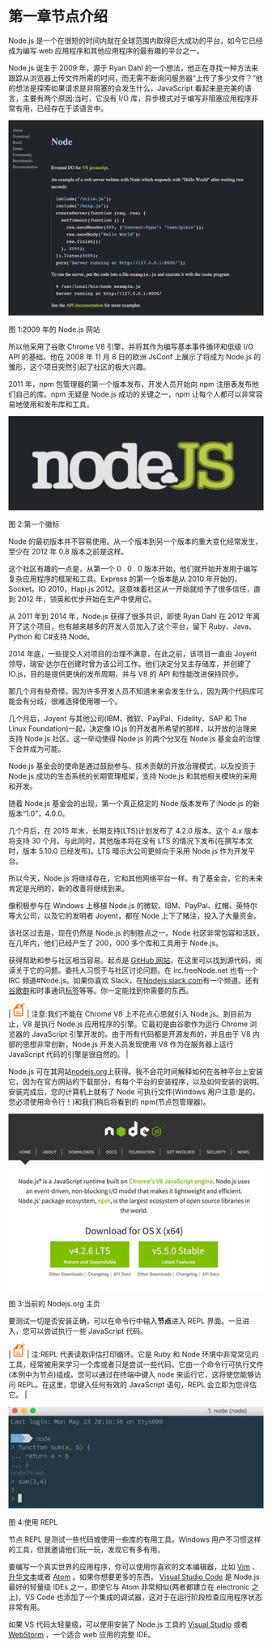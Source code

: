 # 第一章节点介绍

Node.js 是一个在很短的时间内就在全球范围内取得巨大成功的平台，如今它已经成为编写 web 应用程序和其他应用程序的最有趣的平台之一。

Node.js 诞生于 2009 年，源于 Ryan Dahl 的一个想法，他正在寻找一种方法来跟踪从浏览器上传文件所需的时间，而无需不断询问服务器“上传了多少文件？”他的想法是探索如果请求是非阻塞的会发生什么，JavaScript 看起来是完美的语言，主要有两个原因:当时，它没有 I/O 库，异步模式对于编写非阻塞应用程序非常有用，已经存在于该语言中。

![images/Fig1.png](img/00003.jpeg)

图 1:2009 年的 Node.js 网站

所以他采用了谷歌 Chrome V8 引擎，并将其作为编写基本事件循环和低级 I/O API 的基础。他在 2008 年 11 月 8 日的欧洲 JsConf 上展示了将成为 Node.js 的雏形，这个项目突然引起了社区的极大兴趣。

2011 年，npm 包管理器的第一个版本发布，开发人员开始向 npm 注册表发布他们自己的库。npm 无疑是 Node.js 成功的关键之一，npm 让每个人都可以非常容易地使用和发布库和工具。

![images/Fig2.png](img/00004.jpeg)

图 2:第一个徽标

Node 的最初版本并不容易使用。从一个版本到另一个版本的重大变化经常发生，至少在 2012 年 0.8 版本之前是这样。

这个社区有趣的一点是，从第一个 0 . 0 . 0 版本开始，他们就开始开发用于编写复杂应用程序的框架和工具。Express 的第一个版本是从 2010 年开始的，Socket。IO 2010，Hapi.js 2012。这意味着社区从一开始就给予了很多信任，直到 2012 年，领英和优步开始在生产中使用它。

从 2011 年到 2014 年，Node.js 获得了很多共识，即使 Ryan Dahl 在 2012 年离开了这个项目，也有越来越多的开发人员加入了这个平台，留下 Ruby、Java、Python 和 C#支持 Node。

2014 年底，一些提交人对项目的治理不满意，在此之前，该项目一直由 Joyent 领导，瑞安·达尔在创建时曾为该公司工作。他们决定分叉主存储库，并创建了 IO.js，目的是提供更快的发布周期，并与 V8 的 API 和性能改进保持同步。

那几个月有些奇怪，因为许多开发人员不知道未来会发生什么，因为两个代码库可能会有分歧，很难选择使用哪一个。

几个月后，Joyent 与其他公司(IBM、微软、PayPal、Fidelity、SAP 和 The Linux Foundation)一起，决定像 IO.js 的开发者所希望的那样，以开放的治理来支持 Node.js 社区。这一举动使得 Node.js 的两个分叉在 Node.js 基金会的治理下合并成为可能。

Node.js 基金会的使命是通过鼓励参与、技术贡献的开放治理模式，以及投资于 Node.js 成功的生态系统的长期管理框架，支持 Node.js 和其他相关模块的采用和开发。

随着 Node.js 基金会的出现，第一个真正稳定的 Node 版本发布了:Node.js 的新版本“1.0”，4.0.0。

几个月后，在 2015 年末，长期支持(LTS)计划发布了 4.2.0 版本。这个 4.x 版本将支持 30 个月。与此同时，其他版本将在没有 LTS 的情况下发布(在撰写本文时，版本 5.10.0 已经发布)。LTS 暗示大公司更倾向于采用 Node.js 作为开发平台。

所以今天，Node.js 将继续存在，它和其他网络平台一样。有了基金会，它的未来肯定是光明的，新的改善将继续到来。

像积极参与在 Windows 上移植 Node.js 的微软、IBM、PayPal、红帽、英特尔等大公司，以及它的发明者 Joyent，都在 Node 上下了赌注，投入了大量资金。

该社区过去是，现在仍然是 Node.js 的制胜点之一。Node 社区非常包容和活跃，在几年内，他们已经产生了 200，000 多个库和工具用于 Node.js。

获得帮助和参与社区相当容易。起点是 [GitHub 网站](https://github.com/Nodejs/node/)，在这里可以找到源代码，阅读关于它的问题。委托人习惯于与社区讨论问题。在 irc.freeNode.net 也有一个 IRC 频道#Node.js。如果你喜欢 Slack，在[Nodejs.slack.com](http://nodejs.slack.com/)有一个频道。还有[谷歌群](https://groups.google.com/d/forum/nodejs)和时事通讯[标签](http://stackoverflow.com/questions/tagged/node.js)等等。你一定能找到你需要的东西。

| ![](img/00005.gif) | 注意:我们不能在 Chrome V8 上不花点心思就引入 Node.js。到目前为止，V8 是执行 Node.js 应用程序的引擎。它最初是由谷歌作为运行 Chrome 浏览器的 JavaScript 引擎开发的。由于所有代码都是开源发布的，并且由于 V8 内部的思想非常创新，Node.js 开发人员发现使用 V8 作为在服务器上运行 JavaScript 代码的引擎是很自然的。 |

Node.js 可在其网站[nodejs.org](https://nodejs.org/)上获得。我不会花时间解释如何在各种平台上安装它，因为在官方网站的下载部分，有每个平台的安装程序，以及如何安装的说明。安装完成后，您的计算机上就有了 Node 可执行文件(Windows 用户注意:是的，您必须使用命令行！)和我们稍后将看到的 npm(节点包管理器)。

![images/Fig3.png](img/00006.jpeg)

图 3:当前的 Nodejs.org 主页

要测试一切是否安装正确，可以在命令行中输入**节点**进入 REPL 界面。一旦进入，您可以尝试执行一些 JavaScript 代码。

| ![](img/00005.gif) | 注:REPL 代表读取评估打印循环。它是 Ruby 和 Node 环境中非常常见的工具，经常被用来学习一个库或者只是尝试一些代码。它由一个命令行可执行文件(本例中为节点)组成。您可以通过在终端中键入 node 来运行它，这将使您能够访问 REPL。在这里，您键入任何有效的 JavaScript 语句，REPL 会立即为您评估它。 |

![](img/00007.jpeg)

图 4:使用 REPL

节点 REPL 是测试一些代码或使用一些库的有用工具。Windows 用户不习惯这样的工具，但我邀请他们玩一玩，发现它有多有用。

要编写一个真实世界的应用程序，你可以使用你喜欢的文本编辑器，比如 [Vim](http://www.vim.org/) 、[升华文本](http://www.sublimetext.com/)或者 [Atom](https://atom.io/) 。如果你想要更多的东西， [Visual Studio Code](https://code.visualstudio.com/) 是 Node.js 最好的轻量级 IDEs 之一，即使它与 Atom 非常相似(两者都建立在 electronic 之上)，VS Code 也添加了一个集成的调试器，这对于在运行阶段检查应用程序状态非常有用。

如果 VS 代码太轻量级，可以使用安装了 Node.js 工具的 [Visual Studio](https://www.visualstudio.com/vs/) 或者 [WebStorm](https://www.jetbrains.com/webstorm/) ，一个适合 web 应用的完整 IDE。
